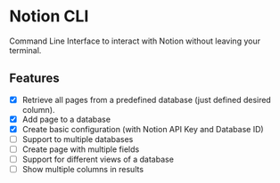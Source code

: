 # Notion CLI

Command Line Interface to interact with Notion without leaving your terminal.

## Features

- [x] Retrieve all pages from a predefined database (just defined desired column).
- [x] Add page to a database
- [x] Create basic configuration (with Notion API Key and Database ID)
- [ ] Support to multiple databases
- [ ] Create page with multiple fields
- [ ] Support for different views of a database
- [ ] Show multiple columns in results
